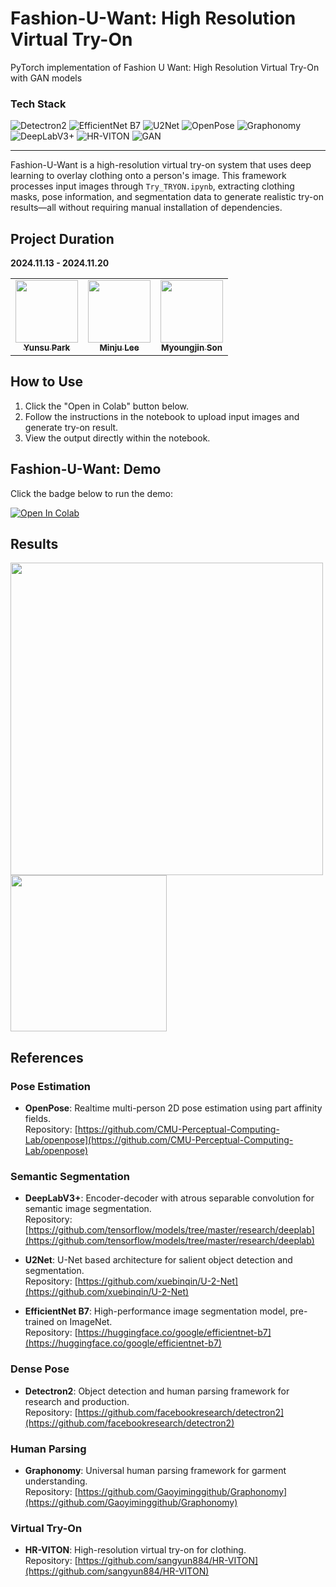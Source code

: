 # Fashion-U-Want: High Resolution Virtual Try-On

PyTorch implementation of Fashion U Want: High Resolution Virtual Try-On with GAN models

### Tech Stack

<p align="left">
  <img src="https://img.shields.io/badge/Library-Detectron2-blue" alt="Detectron2"/>
  <img src="https://img.shields.io/badge/Library-EfficientNet%20B7-teal" alt="EfficientNet B7"/>
  <img src="https://img.shields.io/badge/Library-U2Net-yellow" alt="U2Net"/>
  <img src="https://img.shields.io/badge/Framework-OpenPose-purple" alt="OpenPose"/>
  <img src="https://img.shields.io/badge/Framework-Graphonomy-green" alt="Graphonomy"/>
  <img src="https://img.shields.io/badge/Framework-DeepLabV3%2B-red" alt="DeepLabV3+"/>
  <img src="https://img.shields.io/badge/Framework-HR--VITON-orange" alt="HR-VITON"/>
  <img src="https://img.shields.io/badge/Model-GAN-lightgrey" alt="GAN"/>
</p>


---
Fashion-U-Want is a high-resolution virtual try-on system that uses deep learning to overlay clothing onto a person's image. This framework processes input images through ``Try_TRYON.ipynb``, extracting clothing masks, pose information, and segmentation data to generate realistic try-on results—all without requiring manual installation of dependencies.

## Project Duration

**2024.11.13 - 2024.11.20**

<table>
  <tbody>
    <tr>
      <td align="center">
        <a href="https://github.com/PARKYUNSU">
          <img src="https://github.com/PARKYUNSU.png" width="100px;" alt=""/>
          <br /><sub><b>Yunsu Park</b></sub>
        </a>
        <br />
      </td>
      <td align="center">
        <a href="https://github.com/navi0728">
          <img src="https://github.com/navi0728.png" width="100px;" alt=""/>
          <br /><sub><b>Minju Lee</b></sub>
        </a>
        <br />
      </td>
      <td align="center">
        <a href="https://github.com/MyoungJinSon">
          <img src="https://github.com/MyoungJinSon.png" width="100px;" alt=""/>
          <br /><sub><b>Myoungjin Son</b></sub>
        </a>
        <br />
      </td>
    </tr>
  </tbody>
</table>


## How to Use

1. Click the "Open in Colab" button below.
2. Follow the instructions in the notebook to upload input images and generate try-on result.
3. View the output directly within the notebook.

## Fashion-U-Want: Demo

Click the badge below to run the demo:

[![Open In Colab](https://colab.research.google.com/assets/colab-badge.svg)](https://colab.research.google.com/github/PARKYUNSU/Fashion-U-Want-Virtual-Try-On/blob/main/Try_TRYON.ipynb)


## Results

<img src="https://github.com/user-attachments/assets/cbea7bcf-c07b-47e1-98d2-594ef749d5a5" width=500>



<img src="https://github.com/user-attachments/assets/4d3f24c8-94d8-4777-8fdb-ca2079be035d" width=250>

## References

### Pose Estimation
- **OpenPose**: Realtime multi-person 2D pose estimation using part affinity fields.  
  Repository: [https://github.com/CMU-Perceptual-Computing-Lab/openpose](https://github.com/CMU-Perceptual-Computing-Lab/openpose)

### Semantic Segmentation
- **DeepLabV3+**: Encoder-decoder with atrous separable convolution for semantic image segmentation.  
  Repository: [https://github.com/tensorflow/models/tree/master/research/deeplab](https://github.com/tensorflow/models/tree/master/research/deeplab)

- **U2Net**: U-Net based architecture for salient object detection and segmentation.  
  Repository: [https://github.com/xuebinqin/U-2-Net](https://github.com/xuebinqin/U-2-Net)

- **EfficientNet B7**: High-performance image segmentation model, pre-trained on ImageNet.  
  Repository: [https://huggingface.co/google/efficientnet-b7](https://huggingface.co/google/efficientnet-b7)

### Dense Pose
- **Detectron2**: Object detection and human parsing framework for research and production.  
  Repository: [https://github.com/facebookresearch/detectron2](https://github.com/facebookresearch/detectron2)

### Human Parsing
- **Graphonomy**: Universal human parsing framework for garment understanding.  
  Repository: [https://github.com/Gaoyiminggithub/Graphonomy](https://github.com/Gaoyiminggithub/Graphonomy)

### Virtual Try-On
- **HR-VITON**: High-resolution virtual try-on for clothing.  
  Repository: [https://github.com/sangyun884/HR-VITON](https://github.com/sangyun884/HR-VITON)

